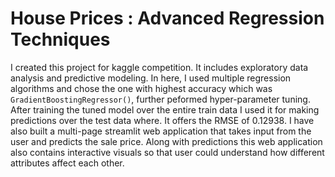# House Prices : Advanced Regression Techniques
I created this project for kaggle competition. It includes exploratory data analysis and predictive modeling. In here, I used multiple regression algorithms and chose the one with highest accuracy which was `GradientBoostingRegressor()`, further peformed hyper-parameter tuning. After training the tuned model over the entire train data
I used it for making predictions over the test data where. It offers the RMSE of 0.12938. I have also built a multi-page streamlit web application that takes input from the user and predicts the sale price. Along with predictions this web application also contains interactive visuals so that user could understand how different attributes affect each other.

